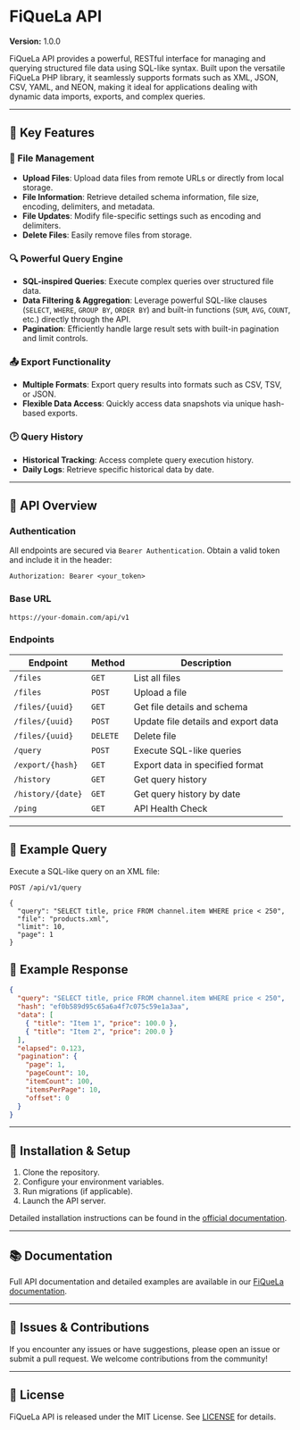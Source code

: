 # FiQueLa API

**Version:** 1.0.0

FiQueLa API provides a powerful, RESTful interface for managing and querying structured file data using SQL-like syntax. Built upon the versatile FiQueLa PHP library, it seamlessly supports formats such as XML, JSON, CSV, YAML, and NEON, making it ideal for applications dealing with dynamic data imports, exports, and complex queries.

---

## 🚀 Key Features

### 📁 File Management

- **Upload Files**: Upload data files from remote URLs or directly from local storage.
- **File Information**: Retrieve detailed schema information, file size, encoding, delimiters, and metadata.
- **File Updates**: Modify file-specific settings such as encoding and delimiters.
- **Delete Files**: Easily remove files from storage.

### 🔍 Powerful Query Engine

- **SQL-inspired Queries**: Execute complex queries over structured file data.
- **Data Filtering & Aggregation**: Leverage powerful SQL-like clauses (`SELECT`, `WHERE`, `GROUP BY`, `ORDER BY`) and built-in functions (`SUM`, `AVG`, `COUNT`, etc.) directly through the API.
- **Pagination**: Efficiently handle large result sets with built-in pagination and limit controls.

### 📤 Export Functionality

- **Multiple Formats**: Export query results into formats such as CSV, TSV, or JSON.
- **Flexible Data Access**: Quickly access data snapshots via unique hash-based exports.

### 🕑 Query History

- **Historical Tracking**: Access complete query execution history.
- **Daily Logs**: Retrieve specific historical data by date.

---

## 📡 API Overview

### Authentication

All endpoints are secured via `Bearer Authentication`. Obtain a valid token and include it in the header:

```http
Authorization: Bearer <your_token>
```

### Base URL

```
https://your-domain.com/api/v1
```

### Endpoints

| Endpoint          | Method   | Description                         |
| ----------------- | -------- | ----------------------------------- |
| `/files`          | `GET`    | List all files                      |
| `/files`          | `POST`   | Upload a file                       |
| `/files/{uuid}`   | `GET`    | Get file details and schema         |
| `/files/{uuid}`   | `POST`   | Update file details and export data |
| `/files/{uuid}`   | `DELETE` | Delete file                         |
| `/query`          | `POST`   | Execute SQL-like queries            |
| `/export/{hash}`  | `GET`    | Export data in specified format     |
| `/history`        | `GET`    | Get query history                   |
| `/history/{date}` | `GET`    | Get query history by date           |
| `/ping`           | `GET`    | API Health Check                    |

---

## 📖 Example Query

Execute a SQL-like query on an XML file:

```http request
POST /api/v1/query

{
  "query": "SELECT title, price FROM channel.item WHERE price < 250",
  "file": "products.xml",
  "limit": 10,
  "page": 1
}
```

## 💬 Example Response

```json
{
  "query": "SELECT title, price FROM channel.item WHERE price < 250",
  "hash": "ef0b589d95c65a6a4f7c075c59e1a3aa",
  "data": [
    { "title": "Item 1", "price": 100.0 },
    { "title": "Item 2", "price": 200.0 }
  ],
  "elapsed": 0.123,
  "pagination": {
    "page": 1,
    "pageCount": 10,
    "itemCount": 100,
    "itemsPerPage": 10,
    "offset": 0
  }
}
```

---

## 🔧 Installation & Setup

1. Clone the repository.
2. Configure your environment variables.
3. Run migrations (if applicable).
4. Launch the API server.

Detailed installation instructions can be found in the [official documentation](#).

---

## 📚 Documentation

Full API documentation and detailed examples are available in our [FiQueLa documentation](https://github.com/1biot/FiQueLa/blob/main/docs/file-query-language.md).

---

## 🐞 Issues & Contributions

If you encounter any issues or have suggestions, please open an issue or submit a pull request. We welcome contributions from the community!

---

## 📜 License

FiQueLa API is released under the MIT License. See [LICENSE](LICENSE) for details.
